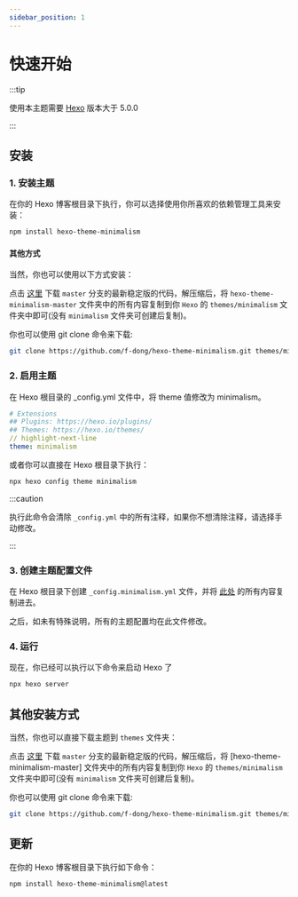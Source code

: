 ```yaml
---
sidebar_position: 1
---
```


# 快速开始

:::tip

使用本主题需要 [Hexo](https://hexo.io/) 版本大于 5.0.0

:::

## 安装

### 1. 安装主题

在你的 Hexo 博客根目录下执行，你可以选择使用你所喜欢的依赖管理工具来安装：

```bash npm2yarn
npm install hexo-theme-minimalism
```

#### 其他方式
当然，你也可以使用以下方式安装：

点击 [这里](https://codeload.github.com/f-dong/hexo-theme-minimalism/zip/master) 下载 `master` 分支的最新稳定版的代码，解压缩后，将 `hexo-theme-minimalism-master` 文件夹中的所有内容复制到你 `Hexo` 的 `themes/minimalism` 文件夹中即可(没有 `minimalism` 文件夹可创建后复制)。

你也可以使用 git clone 命令来下载:

```bash
git clone https://github.com/f-dong/hexo-theme-minimalism.git themes/minimalism
```

### 2. 启用主题

在 Hexo 根目录的 _config.yml 文件中，将 theme 值修改为 minimalism。

```yml title="_config.yml"
# Extensions
## Plugins: https://hexo.io/plugins/
## Themes: https://hexo.io/themes/
// highlight-next-line
theme: minimalism
```

或者你可以直接在 Hexo 根目录下执行：


```bash npm2yarn
npx hexo config theme minimalism
```

:::caution

执行此命令会清除 `_config.yml` 中的所有注释，如果你不想清除注释，请选择手动修改。

:::

### 3. 创建主题配置文件

在 Hexo 根目录下创建 `_config.minimalism.yml` 文件，并将 [此处](https://github.com/f-dong/hexo-theme-minimalism/blob/master/_config.yml) 的所有内容复制进去。

之后，如未有特殊说明，所有的主题配置均在此文件修改。

### 4. 运行

现在，你已经可以执行以下命令来启动 Hexo 了

```bash npm2yarn
npx hexo server
```

## 其他安装方式

当然，你也可以直接下载主题到 `themes` 文件夹：

点击 [这里](https://codeload.github.com/f-dong/hexo-theme-minimalism/zip/master) 下载 `master` 分支的最新稳定版的代码，解压缩后，将 [hexo-theme-minimalism-master] 文件夹中的所有内容复制到你 `Hexo` 的 `themes/minimalism` 文件夹中即可(没有 `minimalism` 文件夹可创建后复制)。

你也可以使用 git clone 命令来下载:

```bash
git clone https://github.com/f-dong/hexo-theme-minimalism.git themes/minimalism
```

## 更新

在你的 Hexo 博客根目录下执行如下命令：

```bash npm2yarn
npm install hexo-theme-minimalism@latest
```